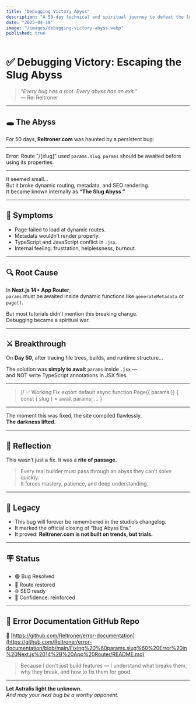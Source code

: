 ```yaml
---
title: "Debugging Victory Abyss"
description: "A 50-day technical and spiritual journey to defeat the longest unresolved bug in reltroner.com’s modern history."
date: "2025-04-18"
image: "/images/debugging-victory-abyss.webp"
published: true
---
```


# ✅ Debugging Victory: Escaping the Slug Abyss

> *“Every bug has a root. Every abyss has an exit.”*  
> — Rei Reltroner

---

## 🕳️ The Abyss

For 50 days, **Reltroner.com** was haunted by a persistent bug:

---

Error: Route "/[slug]" used `params.slug`. 
`params` should be awaited before using its properties.

---

It seemed small...  
But it broke dynamic routing, metadata, and SEO rendering.  
It became known internally as **“The Slug Abyss.”**

---

## 🧪 Symptoms

- Page failed to load at dynamic routes.
- Metadata wouldn’t render properly.
- TypeScript and JavaScript conflict in `.jsx`.
- Internal feeling: frustration, helplessness, burnout.

---

## 🔍 Root Cause

In **Next.js 14+ App Router**,  
`params` must be awaited inside dynamic functions like `generateMetadata` or `page()`.

But most tutorials didn’t mention this breaking change.  
Debugging became a spiritual war.

---

## ⚔️ Breakthrough

On **Day 50**, after tracing file trees, builds, and runtime structure…

The solution was **simply to await** `params` inside `.jsx` —  
and NOT write TypeScript annotations in JSX files.

---

> 
> // ✅ Working Fix
> export default async function Page({ params }) {
>   const { slug } = await params;
>   ...
> }
> 

---

The moment this was fixed, the site compiled flawlessly.  
**The darkness lifted.**

---

## 🧠 Reflection

This wasn’t just a fix. It was a **rite of passage.**

> Every real builder must pass through an abyss they can’t solve quickly.  
> It forces mastery, patience, and deep understanding.

---

## 📜 Legacy

- This bug will forever be remembered in the studio’s changelog.
- It marked the official closing of “Bug Abyss Era.”
- It proved: **Reltroner.com is not built on trends, but trials.**

---

## 🪧 Status

- 🟢 Bug Resolved
- 🧭 Route restored
- 🌐 SEO ready
- 🧱 Confidence: reinforced

---

## 📂 Error Documentation GitHub Repo  
🔗 [https://github.com/Reltroner/error-documentation](https://github.com/Reltroner/error-documentation/blob/main/Fixing%20%60params.slug%60%20Error%20in%20Next.js%2014%2B%20App%20Router/README.md)

> Because I don't just build features — I understand what breaks them,  
> why they break, and how to fix them for good.

---

**Let Astralis light the unknown.**  
_And may your next bug be a worthy opponent._
